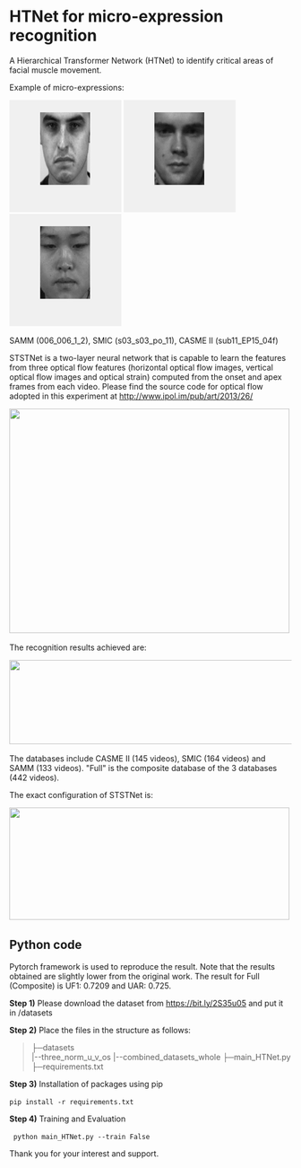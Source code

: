 # HTNet for micro-expression recognition

A  Hierarchical Transformer Network (HTNet) to identify critical areas of facial muscle movement.

Example of micro-expressions:

<img src="https://github.com/christy1206/biwoof/blob/pictures/006_006_1_2.gif" width="200" height="200"/> <img src="https://github.com/christy1206/biwoof/blob/pictures/s03_s03_po_11.gif" width="200" height="200"/> <img src="https://github.com/christy1206/biwoof/blob/pictures/sub11_EP15_04f.gif" width="200" height="200"/>

SAMM (006_006_1_2), SMIC (s03_s03_po_11), CASME II (sub11_EP15_04f)

STSTNet is a two-layer neural network that is capable to learn the features from three optical flow features (horizontal optical flow images, vertical optical flow images and optical strain) computed from the onset and apex frames from each video. Please find the source code for optical flow adopted in this experiment at http://www.ipol.im/pub/art/2013/26/

<img src="https://github.com/christy1206/STSTNet/blob/picture/flow.JPG" width="500" height="400"/>

The recognition results achieved are:

<img src="https://github.com/christy1206/STSTNet/blob/picture/result.JPG" width="600" height="150"/>

The databases include CASME II (145 videos), SMIC (164 videos) and SAMM (133 videos). "Full" is the composite database of the 3 databases (442 videos).


The exact configuration of STSTNet is:

<img src="https://github.com/christy1206/STSTNet/blob/picture/configuration.JPG" width="500" height="200"/>

## Python code

Pytorch framework is used to reproduce the result. Note that the results obtained are slightly lower from the original work. The result for Full (Composite) is UF1: 0.7209 and UAR: 0.725.

<b>Step 1)</b> Please download the dataset from https://bit.ly/2S35u05 and put it in /datasets

<b>Step 2)</b> Place the files in the structure as follows:
>├─datasets <br>
>|--three_norm_u_v_os
>|--combined_datasets_whole
>├─main_HTNet.py <br>
>├─requirements.txt <br>

<b>Step 3)</b> Installation of packages using pip

``` pip install -r requirements.txt ```

<b>Step 4)</b> Training and Evaluation

``` python main_HTNet.py --train False```


Thank you for your interest and support.
